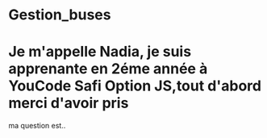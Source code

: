 # Gestion_buses
# Je m'appelle Nadia, je suis apprenante en 2éme année à YouCode Safi Option JS,tout d'abord merci d'avoir pris 
 ma question est..
